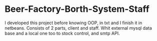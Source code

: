 # Beer-Factory-Borth-System-Staff
I developed this project before knowing OOP, in txt and I finish it in netbeans. Consists of 2 parts, client and staff.
Whit external mysql data base and a local one too to stock control, and smtp API.

